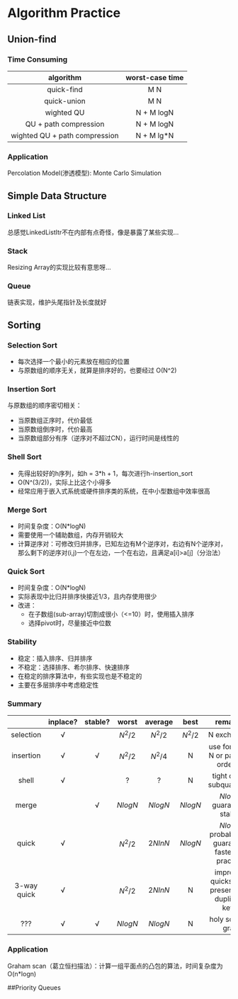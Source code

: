 # Algorithm Practice

## Union-find
### Time Consuming
|           algorithm           | worst-case time |
| :---------------------------: | :-------------: |
|          quick-find           |       M N       |
|          quick-union          |       M N       |
|          wighted QU           |   N + M logN    |
|     QU + path compression     |   N + M logN    |
| wighted QU + path compression |   N + M lg*N    |

### Application
Percolation Model(渗透模型): Monte Carlo Simulation


## Simple Data Structure
### Linked List
总感觉LinkedListItr不在内部有点奇怪，像是暴露了某些实现...
### Stack
Resizing Array的实现比较有意思呀...
### Queue
链表实现，维护头尾指针及长度就好


## Sorting
### Selection Sort
* 每次选择一个最小的元素放在相应的位置
* 与原数组的顺序无关，就算是排序好的，也要经过 O(N^2)

### Insertion Sort
与原数组的顺序密切相关：
* 当原数组正序时，代价最低
* 当原数组倒序时，代价最高
* 当原数组部分有序（逆序对不超过CN），运行时间是线性的

### Shell Sort
* 先得出较好的h序列，如h = 3*h + 1，每次进行h-insertion_sort
* O(N^(3/2))，实际上比这个小得多
* 经常应用于嵌入式系统或硬件排序类的系统，在中小型数组中效率很高

### Merge Sort
* 时间复杂度：O(N*logN)
* 需要使用一个辅助数组，内存开销较大
* 计算逆序对：可修改归并排序，已知左边有M个逆序对，右边有N个逆序对，那么剩下的逆序对(i,j)一个在左边，一个在右边，且满足a[i]>a[j]（分治法）

### Quick Sort
* 时间复杂度：O(N*logN)
* 实际表现中比归并排序快接近1/3，且内存使用很少
* 改进：
   * 在子数组(sub-array)切割成很小（<=10）时，使用插入排序
   * 选择pivot时，尽量接近中位数

### Stability
* 稳定：插入排序、归并排序
* 不稳定：选择排序、希尔排序、快速排序
* 在稳定的排序算法中，有些实现也是不稳定的
* 主要在多层排序中考虑稳定性

### Summary
|             | inplace? | stable? |   worst   |  average  |   best    |                 remakes                  |
| :---------: | :------: | :-----: | :-------: | :-------: | :-------: | :--------------------------------------: |
|  selection  |    √     |         | $N^2 / 2$ | $N^2 / 2$ | $N^2 / 2$ |               N exchanges                |
|  insertion  |    √     |    √    | $N^2 / 2$ | $N^2 / 4$ |     N     |   use for small N or partially ordered   |
|    shell    |    √     |         |     ?     |     ?     |     N     |         tight code, subquadratic         |
|    merge    |          |    √    |  $NlogN$  |  $NlogN$  |  $NlogN$  |        $NlogN$ guarantee, stable         |
|    quick    |    √     |         | $N^2 / 2$ |  $2NlnN$  |  $NlogN$  | $NlogN$ probabilistic guarantee fastest in practice |
| 3-way quick |    √     |         | $N^2 / 2$ |  $2NlnN$  |     N     | improves quicksort in presence of duplicate keys |
|     ???     |    √     |    √    |  $NlogN$  |  $NlogN$  |     N     |            holy soering grail            |

### Application
Graham scan（葛立恒扫描法）：计算一组平面点的凸包的算法，时间复杂度为O(n*logn)


##Priority Queues


